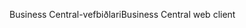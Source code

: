 <span data-ttu-id="75d53-101">Business Central-vefbiðlari</span><span class="sxs-lookup"><span data-stu-id="75d53-101">Business Central web client</span></span>
